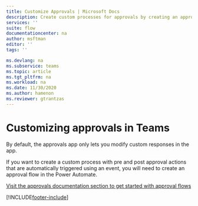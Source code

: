 ```yaml
---
title: Customize Approvals | Microsoft Docs
description: Create custom processes for approvals by creating an approval flow.
services: ''
suite: flow
documentationcenter: na
author: msftman
editor: ''
tags: ''

ms.devlang: na
ms.subservice: teams
ms.topic: article
ms.tgt_pltfrm: na
ms.workload: na
ms.date: 11/30/2020
ms.author: hamenon
ms.reviewer: gtrantzas
---
```


# Customizing approvals in Teams

By default, the approvals app only lets you modify custom responses in the app. 

If you want to create a custom process with pre and post approval actions that are automatically triggered using an event, you will need to create an approval flow in the Power Automate.

[Visit the approvals documentation section to get started with approval flows](../get-started-approvals.md)

[!INCLUDE[footer-include](../includes/footer-banner.md)]
